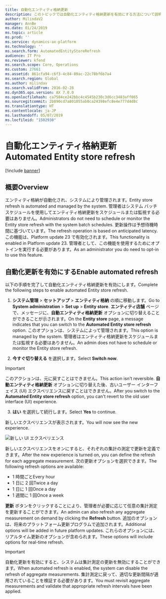 ```yaml
---
title: 自動化エンティティ格納更新
description: このトピックでは自動化エンティティ格納更新を有効にする方法について説明します。
author: MilindaV2
manager: AnnBe
ms.date: 01/24/2019
ms.topic: article
ms.prod: ''
ms.service: dynamics-ax-platform
ms.technology: ''
ms.search.form: AutomatedEntityStoreRefresh
audience: IT Pro
ms.reviewer: kfend
ms.search.scope: Core, Operations
ms.custom: 27661
ms.assetid: 861cfa94-c6f3-4c84-89ac-22c78bf6b7a4
ms.search.region: Global
ms.author: milindav
ms.search.validFrom: 2016-02-28
ms.dyn365.ops.version: AX 7.0.0
ms.openlocfilehash: ca7584ce242bbc4c4545b230c3d6cc3483aff065
ms.sourcegitcommit: 2b890cd7a801055ab0ca24398efc8e4e777d4d8c
ms.translationtype: HT
ms.contentlocale: ja-JP
ms.lasthandoff: 05/07/2019
ms.locfileid: "1502930"
---
```

# <a name="automated-entity-store-refresh"></a><span data-ttu-id="e21a9-103">自動化エンティティ格納更新</span><span class="sxs-lookup"><span data-stu-id="e21a9-103">Automated Entity store refresh</span></span>

[!include [banner](../includes/banner.md)]

## <a name="overview"></a><span data-ttu-id="e21a9-104">概要</span><span class="sxs-lookup"><span data-stu-id="e21a9-104">Overview</span></span>

<span data-ttu-id="e21a9-105">エンティティ格納が自動化され、システムにより管理されます。</span><span class="sxs-lookup"><span data-stu-id="e21a9-105">Entity store refresh is automated and managed by the system.</span></span> <span data-ttu-id="e21a9-106">管理者はシステム バッチ スケジュールを使用してエンティティ格納更新をスケジュールまたは監視する必要はありません。</span><span class="sxs-lookup"><span data-stu-id="e21a9-106">Administrators do not need to schedule or monitor the Entity store refresh with the system batch schedules.</span></span> <span data-ttu-id="e21a9-107">更新操作は予想待機時間に基づいています。</span><span class="sxs-lookup"><span data-stu-id="e21a9-107">The refresh operation is based on anticipated latency.</span></span> <span data-ttu-id="e21a9-108">この機能は、Platform update 23 で有効化されます。</span><span class="sxs-lookup"><span data-stu-id="e21a9-108">This functionality is enabled in Platform update 23.</span></span> <span data-ttu-id="e21a9-109">管理者として、この機能を使用するためにオプトインを実行する必要があります。</span><span class="sxs-lookup"><span data-stu-id="e21a9-109">As an administrator you do need to opt-in to use this feature.</span></span>

## <a name="enable-automated-refresh"></a><span data-ttu-id="e21a9-110">自動化更新を有効にする</span><span class="sxs-lookup"><span data-stu-id="e21a9-110">Enable automated refresh</span></span>
<span data-ttu-id="e21a9-111">以下の手順を完了して自動化エンティティ格納更新を有効にします。</span><span class="sxs-lookup"><span data-stu-id="e21a9-111">Complete the following steps to enable automated Entity store refresh.</span></span>

1. <span data-ttu-id="e21a9-112">**システム管理** > **セットアップ** > **エンティティ格納** の順に移動します。</span><span class="sxs-lookup"><span data-stu-id="e21a9-112">Go to **System administration** > **Set up** > **Entity store**.</span></span> <span data-ttu-id="e21a9-113">**エンティティ店舗** ページで、メッセージに、**自動エンティティ格納更新** オプションに切り替えることができることが示されます。</span><span class="sxs-lookup"><span data-stu-id="e21a9-113">On the **Entity store** page, a message indicates that you can switch to the **Automated Entity store refresh** option.</span></span> <span data-ttu-id="e21a9-114">このオプションは、システムによって管理されます。</span><span class="sxs-lookup"><span data-stu-id="e21a9-114">This option is managed by the system.</span></span> <span data-ttu-id="e21a9-115">管理者はエンティティ格納更新をスケジュールまたは監視する必要はありません。</span><span class="sxs-lookup"><span data-stu-id="e21a9-115">An admin does not have to schedule or monitor the Entity store refresh.</span></span>

2. <span data-ttu-id="e21a9-116">**今すぐ切り替える** を選択します。</span><span class="sxs-lookup"><span data-stu-id="e21a9-116">Select **Switch now**.</span></span>

  > [!IMPORTANT]
  > <span data-ttu-id="e21a9-117">このアクションは、元に戻すことはできません。</span><span class="sxs-lookup"><span data-stu-id="e21a9-117">This action isn't reversible.</span></span> <span data-ttu-id="e21a9-118">**自動エンティティ格納更新** オプションに切り替えた後、古いユーザー インターフェイス (UI) エクスペリエンスに戻すことはできません。</span><span class="sxs-lookup"><span data-stu-id="e21a9-118">After you switch to the **Automated Entity store refresh** option, you can't revert to the old user interface (UI) experience.</span></span>

3. <span data-ttu-id="e21a9-119">**はい** を選択して続行します。</span><span class="sxs-lookup"><span data-stu-id="e21a9-119">Select **Yes** to continue.</span></span>

<span data-ttu-id="e21a9-120">新しいエクスペリエンスが表示されます。</span><span class="sxs-lookup"><span data-stu-id="e21a9-120">You will now see the new experience.</span></span>

![新しい UI エクスペリエンス](./media/entity-store-data-lake-3.JPG)

<span data-ttu-id="e21a9-122">新しいエクスペリエンスをオンにすると、それぞれの集計の測定で更新を定義できます。</span><span class="sxs-lookup"><span data-stu-id="e21a9-122">After the new experience is turned on, you can define the refresh for each aggregate measurement.</span></span> <span data-ttu-id="e21a9-123">次の更新オプションを選択できます。</span><span class="sxs-lookup"><span data-stu-id="e21a9-123">The following refresh options are available:</span></span>

- <span data-ttu-id="e21a9-124">1 時間ごと</span><span class="sxs-lookup"><span data-stu-id="e21a9-124">Every hour</span></span>
- <span data-ttu-id="e21a9-125">1 日に 2 回</span><span class="sxs-lookup"><span data-stu-id="e21a9-125">Twice a day</span></span>
- <span data-ttu-id="e21a9-126">1 日に 1 回</span><span class="sxs-lookup"><span data-stu-id="e21a9-126">Once a day</span></span>
- <span data-ttu-id="e21a9-127">1 週間に 1 回</span><span class="sxs-lookup"><span data-stu-id="e21a9-127">Once a week</span></span>

<span data-ttu-id="e21a9-128">**更新** ボタンをクリックすることにより、管理者が必要に応じて任意の集計測定を更新することができます。</span><span class="sxs-lookup"><span data-stu-id="e21a9-128">An admin can also refresh any aggregate measurement on demand by clicking the **Refresh** button.</span></span> <span data-ttu-id="e21a9-129">追加のオプションは、将来のプラットフォーム更新プログラムで追加されます。</span><span class="sxs-lookup"><span data-stu-id="e21a9-129">Additional options will be added in future platform updates.</span></span> <span data-ttu-id="e21a9-130">これらのオプションには、リアルタイム更新のオプションが含められます。</span><span class="sxs-lookup"><span data-stu-id="e21a9-130">These options will include options for real-time refresh.</span></span>

> [!IMPORTANT]
> <span data-ttu-id="e21a9-131">自動化更新を有効にすると、システムは集計測定の更新を無効にすることができます。</span><span class="sxs-lookup"><span data-stu-id="e21a9-131">When automated refresh is enabled, the system can disable the refresh of aggregate measurements.</span></span> <span data-ttu-id="e21a9-132">集計測定に戻って、適切な更新間隔が適用されていることを検証する必要があります。</span><span class="sxs-lookup"><span data-stu-id="e21a9-132">You must revisit aggregate measurements and validate that appropriate refresh intervals have been applied.</span></span>
